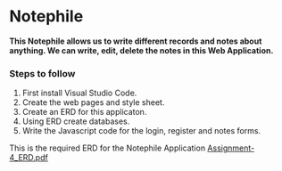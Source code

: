 # Notephile

**This Notephile allows us to write different records and notes about anything. We can write, edit, delete the notes in this Web Application.**

### Steps to follow
1. First install Visual Studio Code.
2. Create the web pages and style sheet.
3. Create an ERD for this applicaton.
4. Using ERD create databases.
5. Write the Javascript code for the login, register and notes forms.

This is the required ERD for the Notephile Application
   [Assignment-4_ERD.pdf](https://github.com/Keerthanaarrola07/Notephile/files/13185884/Assignment-4_ERD.pdf)
